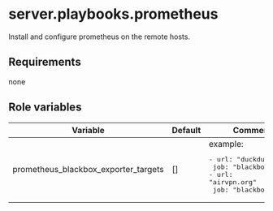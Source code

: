 # server.playbooks.prometheus
Install and configure prometheus on the remote hosts.

## Requirements
none

## Role variables
| Variable                             | Default           | Comments                                                                                                                                                                                                            |
|--------------------------------------|-------------------|---------------------------------------------------------------------------------------------------------------------------------------------------------------------------------------------------------------------|
| prometheus_blackbox_exporter_targets | []                | example: <pre>- url: "duckduckgo.com"<br>  job: "blackbox"<br>- url: "airvpn.org"<br>  job: "blackbox"</pre>                                                                                                        |
